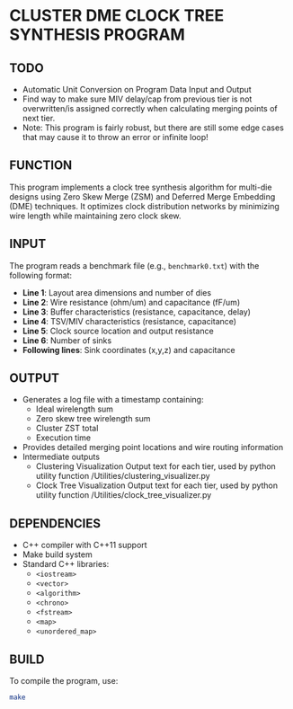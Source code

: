 # CLUSTER DME CLOCK TREE SYNTHESIS PROGRAM

## TODO
- Automatic Unit Conversion on Program Data Input and Output
- Find way to make sure MIV delay/cap from previous tier is not overwritten/is
assigned correctly when calculating merging points of next tier.
- Note: This program is fairly robust, but there are still some edge cases that
may cause it to throw an error or infinite loop!
## FUNCTION
This program implements a clock tree synthesis algorithm for multi-die designs using Zero Skew Merge (ZSM) and Deferred Merge Embedding (DME) techniques. It optimizes clock distribution networks by minimizing wire length while maintaining zero clock skew.

## INPUT
The program reads a benchmark file (e.g., `benchmark0.txt`) with the following format:
- **Line 1**: Layout area dimensions and number of dies
- **Line 2**: Wire resistance (ohm/um) and capacitance (fF/um)
- **Line 3**: Buffer characteristics (resistance, capacitance, delay)
- **Line 4**: TSV/MIV characteristics (resistance, capacitance)
- **Line 5**: Clock source location and output resistance
- **Line 6**: Number of sinks
- **Following lines**: Sink coordinates (x,y,z) and capacitance

## OUTPUT
- Generates a log file with a timestamp containing:
  - Ideal wirelength sum
  - Zero skew tree wirelength sum
  - Cluster ZST total
  - Execution time
- Provides detailed merging point locations and wire routing information
- Intermediate outputs
  - Clustering Visualization Output text for each tier, used by python utility function /Utilities/clustering_visualizer.py
  - Clock Tree Visualization Output text for each tier, used by python utility function /Utilities/clock_tree_visualizer.py

## DEPENDENCIES
- C++ compiler with C++11 support
- Make build system
- Standard C++ libraries:
  - `<iostream>`
  - `<vector>`
  - `<algorithm>`
  - `<chrono>`
  - `<fstream>`
  - `<map>`
  - `<unordered_map>`

## BUILD
To compile the program, use:
```bash
make



